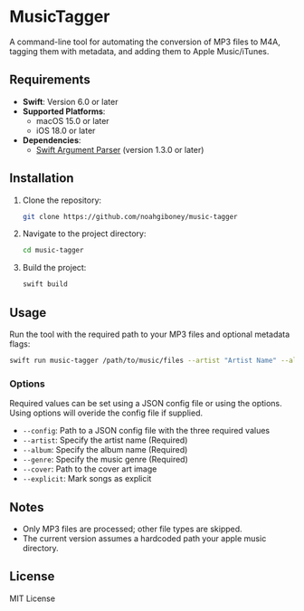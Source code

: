 # MusicTagger

A command-line tool for automating the conversion of MP3 files to M4A, tagging them with metadata, and adding them to Apple Music/iTunes.

## Requirements
- **Swift**: Version 6.0 or later
- **Supported Platforms**:
  - macOS 15.0 or later
  - iOS 18.0 or later
- **Dependencies**:
  - [Swift Argument Parser](https://github.com/apple/swift-argument-parser) (version 1.3.0 or later)

## Installation
1. Clone the repository:
   ```bash
   git clone https://github.com/noahgiboney/music-tagger
   ```
2. Navigate to the project directory:
   ```bash
   cd music-tagger
   ```
3. Build the project:
   ```bash
   swift build
   ```

## Usage
Run the tool with the required path to your MP3 files and optional metadata flags:

```bash
swift run music-tagger /path/to/music/files --artist "Artist Name" --album "Album Name" --genre "Genre" --cover /path/to/cover.jpg
```

### Options
Required values can be set using a JSON config file or using the options. Using options will overide the config file if supplied.
- `--config`: Path to a JSON config file with the three required values
- `--artist`: Specify the artist name (Required)
- `--album`: Specify the album name (Required)
- `--genre`: Specify the music genre (Required)
- `--cover`: Path to the cover art image
- `--explicit`: Mark songs as explicit 

## Notes
- Only MP3 files are processed; other file types are skipped.
- The current version assumes a hardcoded path your apple music directory.

## License
MIT License


